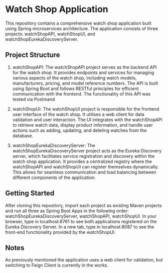 # Watch Shop Application
This repository contains a comprehensive watch shop application built using Spring microservices architecture. The application consists of three projects: watchShopAPI, watchShopUI, and watchShopEurekaDiscoveryServer.

## Project Structure
1. watchShopAPI:
The watchShopAPI project serves as the backend API for the watch shop. It provides endpoints and services for managing various aspects of the watch shop, including watch models, manufacturers, pricing, and model reference numbers. The API is built using Spring Boot and follows RESTful principles for efficient communication with the frontend. The functionality of this API was tested via Postmand

2. watchShopUI:
The watchShopUI project is responsible for the frontend user interface of the watch shop. It utilises a web client for data validation and user interaction. The UI integrates with the watchShopAPI to retrieve watch data, display product information, and handle user actions such as adding, updating, and deleting watches from the database.

3. watchShopEurekaDiscoveryServer:
The watchShopEurekaDiscoveryServer project acts as the Eureka Discovery server, which facilitates service registration and discovery within the watch shop application. It provides a centralized registry where the watchShopAPI and watchShopUI can register themselves dynamically. This allows for seamless communication and load balancing between different components of the application.

## Getting Started
After cloning this repository, import each project as existing Maven projects and run all three as Spring Boot Apps in the following order: watchShopEurekaDiscoveryServer, watchShopAPI, watchShopUI. In your browser, type in localhost:8761 to see both applications registered on the Eureka Discovery Server. In a new tab, type in localhost:8087 to see the front-end functionality provided by the watchShopUI.

## Notes
As previously mentioned the application uses a web client for validation, but switching to Feign Client is currently in the works. 
